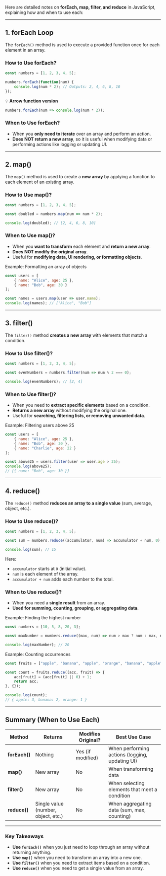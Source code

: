 Here are detailed notes on **forEach, map, filter, and reduce** in JavaScript, explaining how and when to use each:  

---

## **1. forEach Loop**  
The `forEach()` method is used to execute a provided function once for each element in an array.  

### **How to Use forEach?**  
```javascript
const numbers = [1, 2, 3, 4, 5];

numbers.forEach(function(num) {
    console.log(num * 2); // Outputs: 2, 4, 6, 8, 10
});
```
💡 **Arrow function version**  
```javascript
numbers.forEach(num => console.log(num * 2));
```

### **When to Use forEach?**  
- When you **only need to iterate** over an array and perform an action.  
- **Does NOT return a new array**, so it is useful when modifying data or performing actions like logging or updating UI.  

---

## **2. map()**  
The `map()` method is used to create a **new array** by applying a function to each element of an existing array.  

### **How to Use map()?**  
```javascript
const numbers = [1, 2, 3, 4, 5];

const doubled = numbers.map(num => num * 2);

console.log(doubled); // [2, 4, 6, 8, 10]
```

### **When to Use map()?**  
- When you **want to transform** each element and **return a new array**.  
- **Does NOT modify the original array**.  
- Useful for **modifying data, UI rendering, or formatting objects**.  

Example: Formatting an array of objects  
```javascript
const users = [
    { name: "Alice", age: 25 },
    { name: "Bob", age: 30 }
];

const names = users.map(user => user.name);
console.log(names); // ["Alice", "Bob"]
```

---

## **3. filter()**  
The `filter()` method **creates a new array** with elements that match a condition.  

### **How to Use filter()?**  
```javascript
const numbers = [1, 2, 3, 4, 5];

const evenNumbers = numbers.filter(num => num % 2 === 0);

console.log(evenNumbers); // [2, 4]
```

### **When to Use filter()?**  
- When you need to **extract specific elements** based on a condition.  
- **Returns a new array** without modifying the original one.  
- Useful for **searching, filtering lists, or removing unwanted data**.  

Example: Filtering users above 25  
```javascript
const users = [
    { name: "Alice", age: 25 },
    { name: "Bob", age: 30 },
    { name: "Charlie", age: 22 }
];

const above25 = users.filter(user => user.age > 25);
console.log(above25); 
// [{ name: "Bob", age: 30 }]
```

---

## **4. reduce()**  
The `reduce()` method **reduces an array to a single value** (sum, average, object, etc.).  

### **How to Use reduce()?**  
```javascript
const numbers = [1, 2, 3, 4, 5];

const sum = numbers.reduce((accumulator, num) => accumulator + num, 0);

console.log(sum); // 15
```
Here:  
- `accumulator` starts at `0` (initial value).  
- `num` is each element of the array.  
- `accumulator + num` adds each number to the total.  

### **When to Use reduce()?**  
- When you need a **single result** from an array.  
- **Used for summing, counting, grouping, or aggregating data**.  

Example: Finding the highest number  
```javascript
const numbers = [10, 5, 8, 20, 3];

const maxNumber = numbers.reduce((max, num) => num > max ? num : max, numbers[0]);

console.log(maxNumber); // 20
```

Example: Counting occurrences  
```javascript
const fruits = ["apple", "banana", "apple", "orange", "banana", "apple"];

const count = fruits.reduce((acc, fruit) => {
    acc[fruit] = (acc[fruit] || 0) + 1;
    return acc;
}, {});

console.log(count);
// { apple: 3, banana: 2, orange: 1 }
```

---

## **Summary (When to Use Each)**  

| Method | Returns | Modifies Original? | Best Use Case |
|--------|---------|------------------|--------------|
| **forEach()** | Nothing | Yes (if modified) | When performing actions (logging, updating UI) |
| **map()** | New array | No | When transforming data |
| **filter()** | New array | No | When selecting elements that meet a condition |
| **reduce()** | Single value (number, object, etc.) | No | When aggregating data (sum, max, counting) |

---

### **Key Takeaways**  
- **Use `forEach()`** when you just need to loop through an array without returning anything.  
- **Use `map()`** when you need to transform an array into a new one.  
- **Use `filter()`** when you need to extract items based on a condition.  
- **Use `reduce()`** when you need to get a single value from an array.  